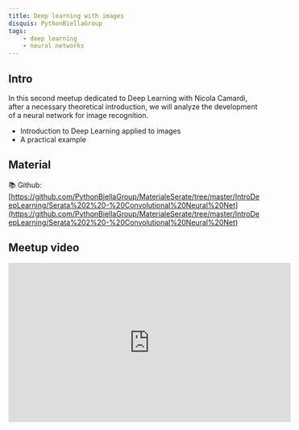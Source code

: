 ```yaml
---
title: Deep learning with images
disquis: PythonBiellaGroup
tags:
    - deep learning
    - neural networks
---
```


## Intro

In this second meetup dedicated to Deep Learning with Nicola Camardi, after a necessary theoretical introduction, we will analyze the development of a neural network for image recognition.

* Introduction to Deep Learning applied to images
* A practical example

## Material

📚 Github:
[https://github.com/PythonBiellaGroup/MaterialeSerate/tree/master/IntroDeepLearning/Serata%202%20-%20Convolutional%20Neural%20Net](https://github.com/PythonBiellaGroup/MaterialeSerate/tree/master/IntroDeepLearning/Serata%202%20-%20Convolutional%20Neural%20Net)


## Meetup video

<iframe width="560" height="315" src="https://www.youtube.com/embed/cP7TuzW7r1k?si=XOxzooLSQQ2p9P1K" title="YouTube video player" frameborder="0" allow="accelerometer; autoplay; clipboard-write; encrypted-media; gyroscope; picture-in-picture; web-share" allowfullscreen></iframe>